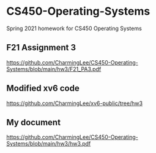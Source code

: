 # CS450-Operating-Systems
Spring 2021 homework for CS450 Operating Systems

## F21 Assignment 3
https://github.com/CharmingLee/CS450-Operating-Systems/blob/main/hw3/F21_PA3.pdf

## Modified xv6 code
https://github.com/CharmingLee/xv6-public/tree/hw3

## My document
https://github.com/CharmingLee/CS450-Operating-Systems/blob/main/hw3/hw3.pdf
